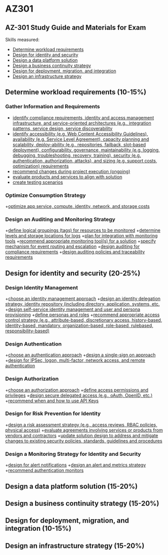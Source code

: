 # AZ301
## AZ-301 Study Guide and Materials for Exam

Skills measured:

+ [Determine workload requirements](#determine-workload-requirements-10-15)
+ [Design for identity and security](#design-for-identity-and-security-20-25)
+ [Design a data platform solution](#design-a-data-platform-solution-15-20)
+ [Design a business continuity strategy](#design-a-business-continuity-strategy-15-20)
+ [Design for deployment, migration, and integration](#design-for-deployment-migration-and-integration-10-15)
+ [Design an infrastructure strategy](#design-an-infrastructure-strategy-15-20)

## Determine workload requirements (10-15%)

### Gather Information and Requirements
+ [identify compliance requirements, identity and access management infrastructure, and
service-oriented architectures (e.g., integration patterns, service design, service
discoverability]()
+ [identify accessibility (e.g. Web Content Accessibility Guidelines), availability (e.g. Service
Level Agreement), capacity planning and scalability, deploy-ability (e.g., repositories,
failback, slot-based deployment), configurability, governance, maintainability (e.g.
logging, debugging, troubleshooting, recovery, training), security (e.g. authentication,
authorization, attacks), and sizing (e.g. support costs, optimization) requirements]()
+ [recommend changes during project execution (ongoing)]()
+ [evaluate products and services to align with solution]()
+ [create testing scenarios]()

### Optimize Consumption Strategy
+[optimize app service, compute, identity, network, and storage costs]()

### Design an Auditing and Monitoring Strategy

+[define logical groupings (tags) for resources to be monitored]()
+[determine levels and storage locations for logs]()
+[plan for integration with monitoring tools]()
+[recommend appropriate monitoring tool(s) for a solution]()
+[specify mechanism for event routing and escalation]()
+[design auditing for compliance requirements]()
+[design auditing policies and traceability requirements]()

## Design for identity and security (20-25%)

### Design Identity Management
+[choose an identity management approach]()
+[design an identity delegation strategy, identity repository (including directory,
application, systems, etc.]()
+[design self-service identity management and user and persona provisioning]()
+[define personas and roles]()
+[recommend appropriate access control strategy (e.g., attribute-based, discretionary
access, history-based, identity-based, mandatory, organization-based, role-based, rulebased, responsibility-based)]()

### Design Authentication
+[choose an authentication approach]()
+[design a single-sign on approach]()
+[design for IPSec, logon, multi-factor, network access, and remote authentication]()

### Design Authorization
+[choose an authorization approach]()
+[define access permissions and privileges]()
+[design secure delegated access (e.g., oAuth, OpenID, etc.)]()
+[recommend when and how to use API Keys]()

### Design for Risk Prevention for Identity
+[design a risk assessment strategy (e.g., access reviews, RBAC policies, physical access)]()
+[evaluate agreements involving services or products from vendors and contractors]()
+[update solution design to address and mitigate changes to existing security policies,
standards, guidelines and procedures]()

### Design a Monitoring Strategy for Identity and Security
+[design for alert notifications]()
+[design an alert and metrics strategy]()
+[recommend authentication monitors]()

## Design a data platform solution (15-20%)

## Design a business continuity strategy (15-20%)

## Design for deployment, migration, and integration (10-15%)

## Design an infrastructure strategy (15-20%)
